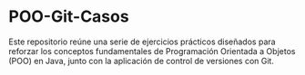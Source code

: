 # POO-Git-Casos
Este repositorio reúne una serie de ejercicios prácticos diseñados para reforzar los conceptos fundamentales de Programación Orientada a Objetos (POO) en Java, junto con la aplicación de control de versiones con Git.
